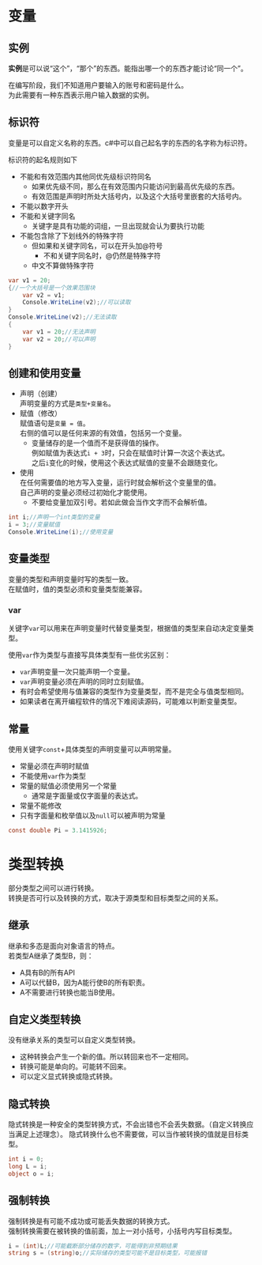﻿# 变量

## 实例

**实例**是可以说“这个”，“那个”的东西。能指出哪一个的东西才能讨论“同一个”。

在编写阶段，我们不知道用户要输入的账号和密码是什么。  
为此需要有一种东西表示用户输入数据的实例。

## 标识符

变量是可以自定义名称的东西。c#中可以自己起名字的东西的名字称为标识符。

标识符的起名规则如下

- 不能和有效范围内其他同优先级标识符同名
    - 如果优先级不同，那么在有效范围内只能访问到最高优先级的东西。
    - 有效范围是声明时所处大括号内，以及这个大括号里嵌套的大括号内。
- 不能以数字开头
- 不能和关键字同名
    - 关键字是具有功能的词组，一旦出现就会认为要执行功能
- 不能包含除了下划线外的特殊字符
  - 但如果和关键字同名，可以在开头加@符号
      - 不和关键字同名时，@仍然是特殊字符
  - 中文不算做特殊字符

```csharp
var v1 = 20;
{//一个大括号是一个效果范围块
	var v2 = v1;
	Console.WriteLine(v2);//可以读取
}
Console.WriteLine(v2);//无法读取
{
	var v1 = 20;//无法声明
	var v2 = 20;//可以声明
}
```

## 创建和使用变量

- 声明（创建）  
  声明变量的方式是`类型+变量名`。
- 赋值（修改）  
  赋值语句是`变量 = 值`。  
  右侧的值可以是任何来源的有效值，包括另一个变量。
    - 变量储存的是一个值而不是获得值的操作。  
      例如赋值为表达式`i + 3`时，只会在赋值时计算一次这个表达式。  
      之后`i`变化的时候，使用这个表达式赋值的变量不会跟随变化。
- 使用  
  在任何需要值的地方写入变量，运行时就会解析这个变量里的值。  
  自己声明的变量必须经过初始化才能使用。
    - 不要给变量加双引号。若如此做会当作文字而不会解析值。

```csharp
int i;//声明一个int类型的变量
i = 3;//变量赋值
Console.WriteLine(i);//使用变量
```

## 变量类型

变量的类型和声明变量时写的类型一致。  
在赋值时，值的类型必须和变量类型能兼容。  

### var

关键字`var`可以用来在声明变量时代替变量类型，根据值的类型来自动决定变量类型。  

使用`var`作为类型与直接写具体类型有一些优劣区别：

- `var`声明变量一次只能声明一个变量。  
- `var`声明变量必须在声明的同时立刻赋值。
- 有时会希望使用与值兼容的类型作为变量类型，而不是完全与值类型相同。
- 如果读者在离开编程软件的情况下难阅读源码，可能难以判断变量类型。

## 常量

使用关键字`const`+具体类型的声明变量可以声明常量。  

- 常量必须在声明时赋值
- 不能使用`var`作为类型
- 常量的赋值必须使用另一个常量
    - 通常是字面量或仅字面量的表达式。
- 常量不能修改
- 只有字面量和枚举值以及`null`可以被声明为常量

```csharp
const double Pi = 3.1415926;
```

# 类型转换

部分类型之间可以进行转换。  
转换是否可行以及转换的方式，取决于源类型和目标类型之间的关系。

## 继承

继承和多态是面向对象语言的特点。  
若类型A继承了类型B，则：

- A具有B的所有API
- A可以代替B，因为A能行使B的所有职责。
- A不需要进行转换也能当B使用。

## 自定义类型转换

没有继承关系的类型可以自定义类型转换。

- 这种转换会产生一个新的值。所以转回来也不一定相同。
- 转换可能是单向的。可能转不回来。
- 可以定义显式转换或隐式转换。

## 隐式转换

隐式转换是一种安全的类型转换方式，不会出错也不会丢失数据。（自定义转换应当满足上述理念）。
隐式转换什么也不需要做，可以当作被转换的值就是目标类型。

```csharp
int i = 0;
long L = i;
object o = i;
```

## 强制转换

强制转换是有可能不成功或可能丢失数据的转换方式。  
强制转换需要在被转换的值前面，加上一对小括号，小括号内写目标类型。

```csharp
i = (int)L;//可能截断部分储存的数字，可能得到非预期结果
string s = (string)o;//实际储存的类型可能不是目标类型，可能报错
```

